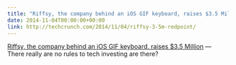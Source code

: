 ```yaml
---
title: "Riffsy, the company behind an iOS GIF keyboard, raises $3.5 Million"
date: 2014-11-04T00:00:00+00:00
link: http://techcrunch.com/2014/11/04/riffsy-3-5m-redpoint/
---
```

[Riffsy, the company behind an iOS GIF keyboard, raises $3.5 Million](http://techcrunch.com/2014/11/04/riffsy-3-5m-redpoint/) &mdash; 
 There really are no rules to tech investing are there?
